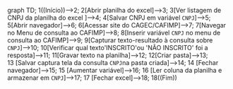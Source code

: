 graph TD;
    1((Início))-->2;
    2[Abrir planilha do excel]-->3;
    3[Ver listagem de CNPJ da planilha do excel ]-->4;
    4[Salvar CNPJ em variável `CNPJ`]-->5;
    5[Abrir navegador]-->6;
    6[Acessar site do CAGEC/CAFIMP]-->7;
    7[Navegar no Menu de consulta ao CAFIMP]-->8;
    8[Inserir variável `CNPJ` no menu de consulta ao CAFIMP]-->9;
    9[Capturar texto-resultado à consulta sobre `CNPJ`]-->10;
    10[Verificar qual texto'INSCRITO'ou 'NÃO INSCRITO' foi a resposta]-->11;
    11[Gravar texto na planilha]-->12;
    12[Criar pasta]-->13;  
    13 [Salvar captura tela da consulta `CNPJ`na pasta criada]-->14;
    14 [Fechar navegador]-->15;
    15 [Aumentar variável]-->16;
    16 [Ler coluna da planilha e armazenar em `CNPJ`]-->17;
    17 [Fechar excel]-->18;
    18((Fim))